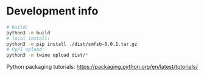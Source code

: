 # Development info

```bash
# build:
python3 -m build
# local install:
python3 -m pip install ./dist/smfsb-0.0.1.tar.gz
# PyPI upload:
python3 -m twine upload dist/*
```

Python packaging tutorials: https://packaging.python.org/en/latest/tutorials/



